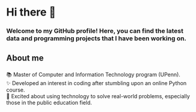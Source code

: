 <h1 align="left">Hi there 👋</h1>
<h3 align="left">Welcome to my GitHub profile! Here, you can find the latest data and programming projects that I have been working on.</h2>

###

<h2 align="left">About me</h2>

###

<p align="left">
  📚 Master of Computer and Information Technology program (UPenn).<br>
  ✨ Developed an interest in coding after stumbling upon an online Python course.<br>
  🎯 Excited about using technology to solve real-world problems, especially those in the public education field.
</p>
